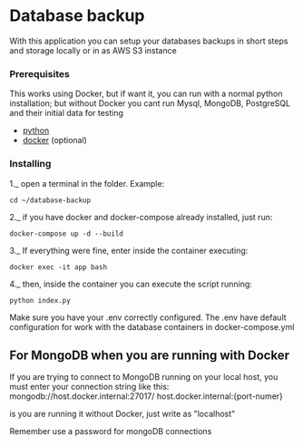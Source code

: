 # Database backup

With this application you can setup your databases backups in short steps and storage locally or in as AWS S3 instance

### Prerequisites

This works using Docker, but if want it, you can run with a normal python installation; but without Docker you cant run Mysql, MongoDB, PostgreSQL and their initial data for testing

-   [python](https://www.python.org/)
-   [docker](https://hub.docker.com/) (optional)

### Installing

1.\_ open a terminal in the folder. Example:

    cd ~/database-backup

2.\_ if you have docker and docker-compose already installed, just run:

    docker-compose up -d --build

3.\_ If everything were fine, enter inside the container executing:

    docker exec -it app bash

4.\_ then, inside the container you can execute the script running:

    python index.py

Make sure you have your .env correctly configured.
The .env have default configuration for work with the database containers in docker-compose.yml

## For MongoDB when you are running with Docker

If you are trying to connect to MongoDB running on your local host, you must enter your connection string like this: mongodb://host.docker.internal:27017/
host.docker.internal:{port-numer}

is you are running it without Docker, just write as "localhost"

Remember use a password for mongoDB connections

